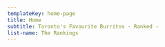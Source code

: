 ```yaml
---
templateKey: home-page
title: Home
subtitle: Toronto's Favourite Burritos - Ranked -
list-name: The Rankings
---
```


